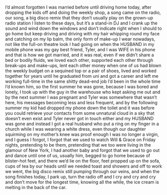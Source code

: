 I’d almost forgotten I was married before until driving home today, after dropping the kids off and doing the weekly shop, a song came on the radio, our song, a big disco remix that they don’t usually play on the grown-up radio station I listen to these days, but it’s a stand-in DJ and I crank up the sound and wind down the windows and don’t indicate right when I should to go home but keep driving and driving with my hair whipping round my face and catching on my lip balm, the only form of make-up I wear nowadays, not like the full-on theatre look I had going on when the HUSBAND in my mobile phone was my gay best friend, Tyler, and I was WIFE in his phone and that is how we got married, and it was real, even if we didn’t share a bed or bodily fluids, we loved each other, supported each other through break-ups and make-ups, lent each other money when one of us had blown the weekly budget on a sequined top or a pair of shoes, lived and worked together for years until he graduated from uni and got a career and left me working full-time in the same shitty dead-end job I’d been in the whole time I’d known him, so the first summer he was gone, because I was bored and lonely, I took up with the guy in the warehouse who kept asking me out and by the next summer I was pregnant and Tyler was somewhere that wasn’t here, his messages becoming less and less frequent, and by the following summer my kid had dropped my phone down the toilet and it was before you could retrieve your contacts from some unnatural cloud in a sky that doesn’t even exist and Tyler never got in touch either and my HUSBAND was gone and instead I got a real husband who put a ring on my finger in a church while I was wearing a white dress, even though our daughter squirming on my mother’s knee was proof enough I was no longer a virgin, and I guess I forgot, I forgot that we used to watch Will & Grace on Friday nights, pretending to be them, pretending that we too were living in the glamour of New York, I had another baby and forgot that we used to go out and dance until one of us, usually him, begged to go home because of blister-hot feet, and there we’d lie on the floor, feet propped up on the sofa, cups of tea by our heads until we needed toast and showers and off to work we went, the big disco remix still pumping through our veins, and when the song finishes today, I park up, turn the radio off and I cry and cry and cry and don’t move for the longest time, knowing all the while, the ice cream is melting in the back of the car.